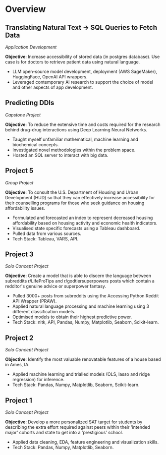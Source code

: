 # Overview

## Translating Natural Text → SQL Queries to Fetch Data

*Application Development*

**Objective**: Increase accessibility of stored data (in postgres database). Use case is for doctors to retrieve patient data using natural language.

- LLM open-source model development, deployment (AWS SageMaker), HuggingFace, OpenAI API wrappers.
- Leveraged contemporary AI research to support the choice of model and other aspects of app development.


## Predicting DDIs

*Capstone Project*

**Objective**: To reduce the extensive time and costs required for the research behind drug-drug interactions using Deep Learning Neural Networks.

- Taught myself unfamiliar mathematical, machine learning and biochemical concepts.
- Investigated novel methodologies within the problem space.
- Hosted an SQL server to interact with big data.

## Project 5

*Group Project*

**Objective**: To consult the U.S. Department of Housing and Urban Development (HUD) so that they can effectively increase accessibility for their counselling programs for those who seek guidance on housing affordability issues.

- Formulated and forecasted an index to represent decreased housing affordability based on housing activity and economic health indicators.
- Visualised state specific forecasts using a Tableau dashboard.
- Pulled data from various sources.
- Tech Stack: Tableau, VARS, API.

## Project 3

*Solo Concept Project*

**Objective**: Create a model that is able to discern the language between subreddits r/LifeProTips and r/godtiersuperpowers posts which contain a redditor's genuine advice or superpower fantasy.

- Pulled 3000+ posts from subreddits using the Accessing Python Reddit API Wrapper (PRAW).
- Applied natural language processing and machine learning using 3 different classification models.
- Optimised models to obtain their highest predictive power.
- Tech Stack: nltk, API, Pandas, Numpy, Matplotlib, Seaborn, Scikit-learn.

## Project 2

*Solo Concept Project*

**Objective**: Identify the most valuable renovatable features of a house based in Ames, IA.

- Applied machine learning and trialled models (OLS, lasso and ridge regression) for inference.
- Tech Stack: Pandas, Numpy, Matplotlib, Seaborn, Scikit-learn.

## Project 1

*Solo Concept Project*

**Objective**: Develop a more personalized SAT target for students by describing the extra effort required against peers within their 'intended major' cohorts and state to get into a 'prestigious' school.

- Applied data cleaning, EDA, feature engineering and visualization skills.
- Tech Stack: Pandas, Numpy, Matplotlib, Seaborn.

